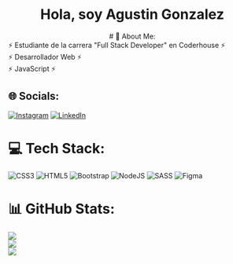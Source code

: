 <div align="center">
  <h1>Hola, soy Agustin Gonzalez</h1>
</div>

<div align="center">
# 💫 About Me:
</div>
⚡ Estudiante de la carrera "Full Stack Developer" en Coderhouse ⚡<br>⚡ Desarrollador Web ⚡<br>⚡ JavaScript ⚡


## 🌐 Socials:
[![Instagram](https://img.shields.io/badge/Instagram-%23E4405F.svg?logo=Instagram&logoColor=white)](//www.instagram.com/cementoooo/) [![LinkedIn](https://img.shields.io/badge/LinkedIn-%230077B5.svg?logo=linkedin&logoColor=white)](https://www.linkedin.com/in/ricardoagustingonzalez/) 

# 💻 Tech Stack:
![CSS3](https://img.shields.io/badge/css3-%231572B6.svg?style=for-the-badge&logo=css3&logoColor=white) ![HTML5](https://img.shields.io/badge/html5-%23E34F26.svg?style=for-the-badge&logo=html5&logoColor=white) ![Bootstrap](https://img.shields.io/badge/bootstrap-%23563D7C.svg?style=for-the-badge&logo=bootstrap&logoColor=white) ![NodeJS](https://img.shields.io/badge/node.js-6DA55F?style=for-the-badge&logo=node.js&logoColor=white) ![SASS](https://img.shields.io/badge/SASS-hotpink.svg?style=for-the-badge&logo=SASS&logoColor=white) 	![Figma](https://img.shields.io/badge/figma-%23F24E1E.svg?style=for-the-badge&logo=figma&logoColor=white)
# 📊 GitHub Stats:
![](https://github-readme-stats.vercel.app/api?username=AgustinGonzalez1&theme=midnight-purple&hide_border=true&include_all_commits=false&count_private=false)<br/>
![](https://github-readme-streak-stats.herokuapp.com/?user=AgustinGonzalez1&theme=midnight-purple&hide_border=true)<br/>
![](https://github-readme-stats.vercel.app/api/top-langs/?username=AgustinGonzalez1&theme=midnight-purple&hide_border=true&include_all_commits=false&count_private=false&layout=compact)

  
<!-- Proudly created with GPRM ( https://gprm.itsvg.in ) -->
